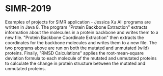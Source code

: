 # SIMR-2019
Examples of projects for SIMR application - Jessica Xu 
All programs are written in Java 8. 
The program "Protein Backbone Extraction" extracts information about the molecules in a protein backbone and writes them to a new file. 
"Protein Backbone Coordinate Extraction" then extracts the coordinates for the backbone molecules and writes them to a new file. 
The two programs above are run on both the mutated and unmutated (wild) proteins. 
Finally, "RMSD Calculations" applies the root-mean-square deviation formula to each molecule of the mutated and unmutated proteins to calculate the change in protein structure between the mutated and unmutated proteins. 
